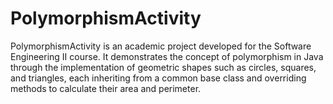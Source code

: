 # PolymorphismActivity
PolymorphismActivity is an academic project developed for the Software Engineering II course. It demonstrates the concept of polymorphism in Java through the implementation of geometric shapes such as circles, squares, and triangles, each inheriting from a common base class and overriding methods to calculate their area and perimeter.
